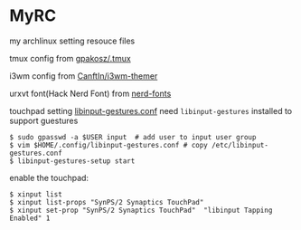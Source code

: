 # MyRC
my archlinux setting resouce files

tmux config from [gpakosz/.tmux](https://github.com/gpakosz/.tmux)

i3wm config from [CanftIn/i3wm-themer](https://github.com/CanftIn/i3wm-themer)

urxvt font(Hack Nerd Font) from [nerd-fonts](https://github.com/ryanoasis/nerd-fonts)

touchpad setting [libinput-gestures.conf](.config/libinput-gestures.conf)
need `libinput-gestures` installed to support guestures
```
$ sudo gpasswd -a $USER input  # add user to input user group
$ vim $HOME/.config/libinput-gestures.conf # copy /etc/libinput-gestures.conf
$ libinput-gestures-setup start
```
enable the touchpad:
```
$ xinput list
$ xinput list-props "SynPS/2 Synaptics TouchPad" 
$ xinput set-prop "SynPS/2 Synaptics TouchPad"  "libinput Tapping Enabled" 1
```
